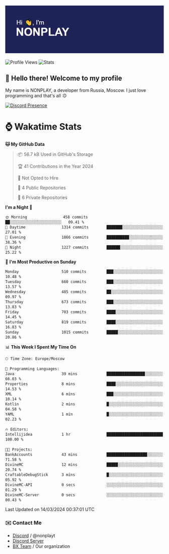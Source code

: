 ![Discord Presence](./header.png)
<br></br>
![Profile Views](https://komarev.com/ghpvc/?username=NONPLAYT&color=blue&style=for-the-badge)
![Stats](https://img.shields.io/badge/0%25-OPTIMIZED-orange?style=for-the-badge)


## :wave: Hello there! Welcome to my profile

My name is NONPLAY, a developer from Russia, Moscow. I just love programming and that's all :D

[![Discord Presence](https://lanyard.cnrad.dev/api/597087584090587177?showDisplayName=true)](https://discord.com/users/597087584090587177) 

# ⌚ Wakatime Stats

<!--START_SECTION:waka-->
**🐱 My GitHub Data** 

> 📦 56.7 kB Used in GitHub's Storage 
 > 
> 🏆 41 Contributions in the Year 2024
 > 
> 🚫 Not Opted to Hire
 > 
> 📜 4 Public Repositories 
 > 
> 🔑 6 Private Repositories 
 > 
**I'm a Night 🦉** 

```text
🌞 Morning                458 commits         ██░░░░░░░░░░░░░░░░░░░░░░░   09.41 % 
🌆 Daytime                1314 commits        ███████░░░░░░░░░░░░░░░░░░   27.01 % 
🌃 Evening                1866 commits        ██████████░░░░░░░░░░░░░░░   38.36 % 
🌙 Night                  1227 commits        ██████░░░░░░░░░░░░░░░░░░░   25.22 % 
```
📅 **I'm Most Productive on Sunday** 

```text
Monday                   510 commits         ███░░░░░░░░░░░░░░░░░░░░░░   10.48 % 
Tuesday                  660 commits         ███░░░░░░░░░░░░░░░░░░░░░░   13.57 % 
Wednesday                485 commits         ██░░░░░░░░░░░░░░░░░░░░░░░   09.97 % 
Thursday                 673 commits         ███░░░░░░░░░░░░░░░░░░░░░░   13.83 % 
Friday                   703 commits         ████░░░░░░░░░░░░░░░░░░░░░   14.45 % 
Saturday                 819 commits         ████░░░░░░░░░░░░░░░░░░░░░   16.83 % 
Sunday                   1015 commits        █████░░░░░░░░░░░░░░░░░░░░   20.86 % 
```


📊 **This Week I Spent My Time On** 

```text
🕑︎ Time Zone: Europe/Moscow

💬 Programming Languages: 
Java                     39 mins             █████████████████░░░░░░░░   66.03 % 
Properties               8 mins              ████░░░░░░░░░░░░░░░░░░░░░   14.53 % 
XML                      6 mins              ███░░░░░░░░░░░░░░░░░░░░░░   10.14 % 
Kotlin                   2 mins              █░░░░░░░░░░░░░░░░░░░░░░░░   04.58 % 
YAML                     1 min               █░░░░░░░░░░░░░░░░░░░░░░░░   02.23 % 

🔥 Editors: 
Intellijidea             1 hr                █████████████████████████   100.00 % 

🐱‍💻 Projects: 
BankAccounts             43 mins             ██████████████████░░░░░░░   71.58 % 
DivineMC                 12 mins             █████░░░░░░░░░░░░░░░░░░░░   20.74 % 
CraftableDebugStick      3 mins              █░░░░░░░░░░░░░░░░░░░░░░░░   05.92 % 
DivineMC-API             0 secs              ░░░░░░░░░░░░░░░░░░░░░░░░░   01.29 % 
DivineMC-Server          0 secs              ░░░░░░░░░░░░░░░░░░░░░░░░░   00.43 % 
```


 Last Updated on 14/03/2024 00:37:01 UTC
<!--END_SECTION:waka-->

### ✉️ Contact Me

- [Discord](https://discord.com/users/597087584090587177) / @nonplayt
- [Discord Server](https://discord.gg/p7cxhw7E2M)
- [BX Team](https://github.com/BX-Team) / Our organization
